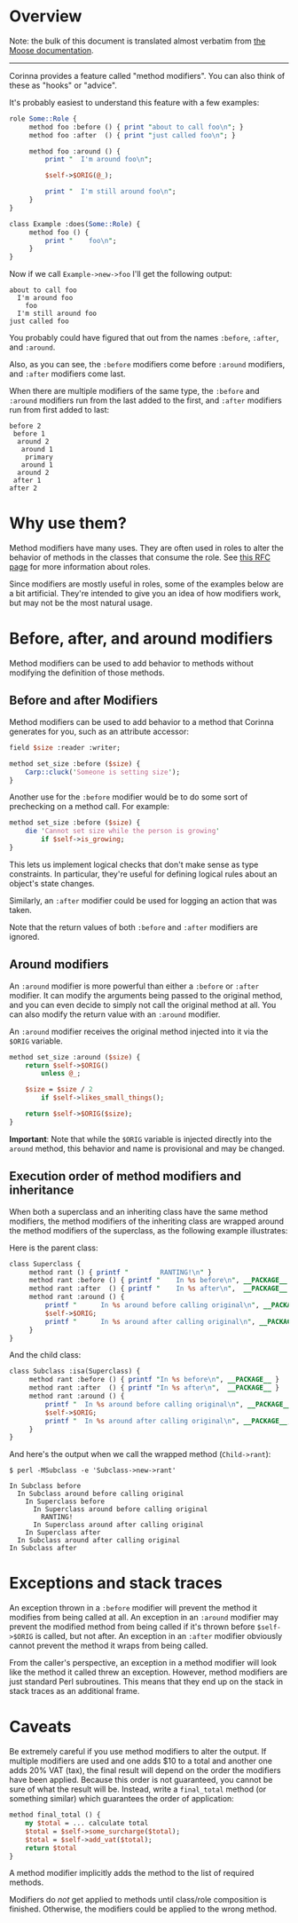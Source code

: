 # Overview

Note: the bulk of this document is translated almost verbatim from [the Moose
documentation](https://metacpan.org/dist/Moose/view/lib/Moose/Manual/MethodModifiers.pod).

---

Corinna provides a feature called "method modifiers". You can also think
of these as "hooks" or "advice".

It's probably easiest to understand this feature with a few examples:

```perl
role Some::Role {
     method foo :before () { print "about to call foo\n"; }
     method foo :after  () { print "just called foo\n"; }

     method foo :around () {
         print "  I'm around foo\n";

         $self->$ORIG(@_);

         print "  I'm still around foo\n";
     }
}

class Example :does(Some::Role) {
     method foo () {
         print "    foo\n";
     }
}
```

Now if we call `Example->new->foo` I'll get the following output:

```
about to call foo
  I'm around foo
    foo
  I'm still around foo
just called foo
```

You probably could have figured that out from the names `:before`,
`:after`, and `:around`.

Also, as you can see, the `:before` modifiers come before `:around` modifiers, and
`:after` modifiers come last.

When there are multiple modifiers of the same type, the `:before` and
`:around` modifiers run from the last added to the first, and `:after`
modifiers run from first added to last:

```
before 2
 before 1
  around 2
   around 1
    primary
   around 1
  around 2
 after 1
after 2
```

# Why use them?

Method modifiers have many uses. They are often used in roles to alter the
behavior of methods in the classes that consume the role. See [this RFC
page](https://github.com/Ovid/Cor/blob/master/rfc/roles.md) for more
information about roles.

Since modifiers are mostly useful in roles, some of the examples below
are a bit artificial. They're intended to give you an idea of how
modifiers work, but may not be the most natural usage.

# Before, after, and around modifiers

Method modifiers can be used to add behavior to methods without modifying the
definition of those methods.

## Before and after Modifiers

Method modifiers can be used to add behavior to a method that Corinna
generates for you, such as an attribute accessor:

```perl
field $size :reader :writer;

method set_size :before ($size) {
    Carp::cluck('Someone is setting size');
}
```

Another use for the `:before` modifier would be to do some sort of
prechecking on a method call. For example:

```perl
method set_size :before ($size) {
    die 'Cannot set size while the person is growing'
        if $self->is_growing;
}
```

This lets us implement logical checks that don't make sense as type
constraints. In particular, they're useful for defining logical rules
about an object's state changes.

Similarly, an `:after` modifier could be used for logging an action that
was taken.

Note that the return values of both `:before` and `:after` modifiers are
ignored.

## Around modifiers

An `:around` modifier is more powerful than either a `:before` or
`:after` modifier. It can modify the arguments being passed to the
original method, and you can even decide to simply not call the
original method at all. You can also modify the return value with an
`:around` modifier.

An `:around` modifier receives the original method injected into it via the
`$ORIG` variable.

```perl
method set_size :around ($size) {
    return $self->$ORIG()
        unless @_;

    $size = $size / 2
        if $self->likes_small_things();

    return $self->$ORIG($size);
}
```

**Important**: Note that while the `$ORIG` variable is injected directly into
the `around` method, this behavior and name is provisional and may be changed.

## Execution order of method modifiers and inheritance

When both a superclass and an inheriting class have the same method modifiers,
the method modifiers of the inheriting class are wrapped around the method
modifiers of the superclass, as the following example illustrates:

Here is the parent class:

```perl
class Superclass {
     method rant () { printf "        RANTING!\n" }
     method rant :before () { printf "    In %s before\n", __PACKAGE__ }
     method rant :after  () { printf "    In %s after\n",  __PACKAGE__ }
     method rant :around () {
         printf "      In %s around before calling original\n", __PACKAGE__;
         $self->$ORIG;
         printf "      In %s around after calling original\n", __PACKAGE__;
     }
}
```

And the child class:

```perl
class Subclass :isa(Superclass) {
     method rant :before () { printf "In %s before\n", __PACKAGE__ }
     method rant :after  () { printf "In %s after\n",  __PACKAGE__ }
     method rant :around () {
         printf "  In %s around before calling original\n", __PACKAGE__;
         $self->$ORIG;
         printf "  In %s around after calling original\n", __PACKAGE__;
     }
}
```

And here's the output when we call the wrapped method (`Child->rant`):

```
$ perl -MSubclass -e 'Subclass->new->rant'

In Subclass before
  In Subclass around before calling original
    In Superclass before
      In Superclass around before calling original
        RANTING!
      In Superclass around after calling original
    In Superclass after
  In Subclass around after calling original
In Subclass after
```

# Exceptions and stack traces

An exception thrown in a `:before` modifier will prevent the method it
modifies from being called at all. An exception in an `:around` modifier may
prevent the modified method from being called if it's thrown before
`$self->$ORIG` is called, but not after. An exception in an `:after` modifier
obviously cannot prevent the method it wraps from being called.

From the caller's perspective, an exception in a method modifier will look
like the method it called threw an exception. However, method modifiers are
just standard Perl subroutines. This means that they end up on the stack in
stack traces as an additional frame.

# Caveats

Be extremely careful if you use method modifiers to alter the output. If
multiple modifiers are used and one adds $10 to a total and another one adds
20% VAT (tax), the final result will depend on the order the modifiers have been
applied. Because this order is not guaranteed, you cannot be sure of what the
result will be. Instead, write a `final_total` method (or something similar)
which guarantees the order of application:

```perl
method final_total () {
    my $total = ... calculate total
    $total = $self->some_surcharge($total);
    $total = $self->add_vat($total);
    return $total
}
```

A method modifier implicitly adds the method to the list of required methods.

Modifiers do _not_ get applied to methods until class/role composition is
finished. Otherwise, the modifiers could be applied to the wrong method.

